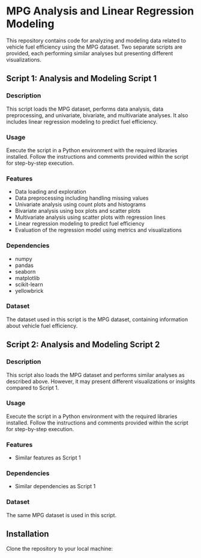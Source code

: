 # MPG Analysis and Linear Regression Modeling

This repository contains code for analyzing and modeling data related to vehicle fuel efficiency using the MPG dataset. Two separate scripts are provided, each performing similar analyses but presenting different visualizations.

## Script 1: Analysis and Modeling Script 1

### Description
This script loads the MPG dataset, performs data analysis, data preprocessing, and univariate, bivariate, and multivariate analyses. It also includes linear regression modeling to predict fuel efficiency.

### Usage
Execute the script in a Python environment with the required libraries installed. Follow the instructions and comments provided within the script for step-by-step execution.

### Features
- Data loading and exploration
- Data preprocessing including handling missing values
- Univariate analysis using count plots and histograms
- Bivariate analysis using box plots and scatter plots
- Multivariate analysis using scatter plots with regression lines
- Linear regression modeling to predict fuel efficiency
- Evaluation of the regression model using metrics and visualizations

### Dependencies
- numpy
- pandas
- seaborn
- matplotlib
- scikit-learn
- yellowbrick

### Dataset
The dataset used in this script is the MPG dataset, containing information about vehicle fuel efficiency.

## Script 2: Analysis and Modeling Script 2

### Description
This script also loads the MPG dataset and performs similar analyses as described above. However, it may present different visualizations or insights compared to Script 1.

### Usage
Execute the script in a Python environment with the required libraries installed. Follow the instructions and comments provided within the script for step-by-step execution.

### Features
- Similar features as Script 1

### Dependencies
- Similar dependencies as Script 1

### Dataset
The same MPG dataset is used in this script.

## Installation
Clone the repository to your local machine:
